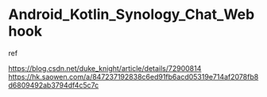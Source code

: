 # Android_Kotlin_Synology_Chat_Webhook

ref

https://blog.csdn.net/duke_knight/article/details/72900814
https://hk.saowen.com/a/847237192838c6ed91fb6acd05319e714af2078fb8d6809492ab3794df4c5c7c

